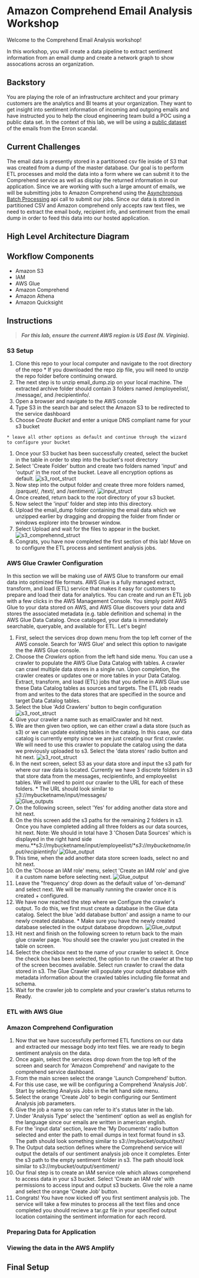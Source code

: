 # Amazon Comprehend Email Analysis Workshop
Welcome to the Comprehend Email Analysis workshop!

In this workshop, you will create a data pipeline to extract sentiment information from an email dump and create a network graph to show assocations across an organization.

## Backstory
You are playing the role of an infrastructure architect and your primary customers are the analytics and BI teams at your organization. They want to get insight into sentiment information of incoming and outgoing emails and have instructed you to help the cloud engineering team build a POC using a public data set. In the context of this lab, we will be using a [public dataset](http://www.ahschulz.de/enron-email-data/) of the emails from the Enron scandal.

## Current Challenges
The email data is presently stored in a partitioned csv file inside of S3 that was created from a dump of the master database. Our goal is to perform ETL processes and mold the data into a form where we can submit it to the Comprehend service as well as display the returned information in our application. Since we are working with such a large amount of emails, we will be submitting jobs to Amazon Comprehend using the [Asynchronous Batch Processing](https://docs.aws.amazon.com/comprehend/latest/dg/how-async.html) api call to submit our jobs. Since our data is stored in partitioned CSV and Amazon comprehend only accepts raw text files, we need to extract the email body, recipient info, and sentiment from the email dump in order to feed this data into our hosted application.

## High Level Architecture Diagram

## Workflow Components
  * Amazon S3
  * IAM 
  * AWS Glue
  * Amazon Comprehend
  * Amazon Athena
  * Amazon Quicksight

## Instructions
> ***For this lab, ensure the current AWS region is US East (N. Virginia).***

### S3 Setup
  1. Clone this repo to your local computer and navigate to the root directory of the repo
    * If you downloaded the repo zip file, you will need to unzip the repo folder before continuing onward.
  1. The next step is to unzip email_dump.zip on your local machine. The extracted archive folder should contain 3 folders named /employeelist/, /message/, and /recipientinfo/.
  1. Open a browser and navigate to the AWS console
  1. Type S3 in the search bar and select the Amazon S3 to be redirected to the service dashboard
  1. Choose *Create Bucket* and enter a unique DNS compliant name for your s3 bucket
  
    * leave all other options as default and continue through the wizard to configure your bucket
    
  1. Once your S3 bucket has been successfully created, select the bucket in the table in order to step into the bucket's root directory
  1. Select 'Create Folder' button and create two folders named 'input' and 'output' in the root of the bucket. Leave all encryption options as default.
  ![s3_root_struct](./images/S3_Root_Structure.png)
  1. Now step into the output folder and create three more folders named, /parquet/, /text/, and /sentiment/.
  ![input_struct](./images/S3_Output_Structure.png)
  1. Once created, return back to the root directory of your s3 bucket.
  1. Now select the 'input' folder and step into this directory. 
  1. Upload the email_dump folder containing the email data which we unzipped earlier by dragging and dropping the folder from finder or windows explorer into the browser window.
  1. Select Upload and wait for the files to appear in the bucket.
  ![s3_comprehennd_struct](./images/S3_Comprehend_Input.png)
  1. Congrats, you have now completed the first section of this lab! Move on to configure the ETL process and sentiment analysis jobs.

### AWS Glue Crawler Configuration
In this section we will be making use of AWS Glue to transform our email data into optimized file formats. AWS Glue is a fully managed extract, transform, and load (ETL) service that makes it easy for customers to prepare and load their data for analytics. You can create and run an ETL job with a few clicks in the AWS Management Console. You simply point AWS Glue to your data stored on AWS, and AWS Glue discovers your data and stores the associated metadata (e.g. table definition and schema) in the AWS Glue Data Catalog. Once cataloged, your data is immediately searchable, queryable, and available for ETL. Let's begin!
  1. First, select the services drop down menu from the top left corner of the AWS console. Search for 'AWS Glue' and select this option to navigate the the AWS Glue console.
  1. Choose the *Crawlers* option from the left hand side menu. You can use a crawler to populate the AWS Glue Data Catalog with tables. A crawler can crawl multiple data stores in a single run. Upon completion, the crawler creates or updates one or more tables in your Data Catalog. Extract, transform, and load (ETL) jobs that you define in AWS Glue use these Data Catalog tables as sources and targets. The ETL job reads from and writes to the data stores that are specified in the source and target Data Catalog tables.
  1. Select the blue 'Add Crawlers' button to begin configuration
  ![s3_root_struct](./images/Glue_Add_Crawler.png)
  1. Give your crawler a name such as emailCrawler and hit next.
  1. We are then given two option, we can either crawl a data store (such as s3) or we can update existing tables in the catalog. In this case, our data catalog is currently empty since we are just creating our first crawler. We will need to use this crawler to populate the catalog using the data we previously uploaded to s3. Select the 'data stores' radio button and hit next.
    ![s3_root_struct](./images/Glue_Source_Type.png)
  1. In the next screen, select S3 as your data store and input the s3 path for where our raw data is located. Currently we have 3 discrete folders in s3 that store data from the messages, recipientinfo, and employeelist tables. We will need to point our crawler to the URL for each of these folders. 
    * The URL should look similar to s3://mybucketname/input/messages/  
    ![Glue_outputs](./images/Glue_Add_Data.png)
  1. On the following screen, select 'Yes' for adding another data store and hit next. 
  1. On the this screen add the s3 paths for the remaining 2 folders in s3. Once you have completed adding all three folders as our data sources, hit next. Note: We should in total have 3 'Chosen Data Sources' which is displayed in the right hand side menu.**s3://mybucketname/input/employeelist/**s3://mybucketname/input/recipientinfo/*
  ![Glue_output](./images/Glue_three_stores.png)
  1. This time, when the add another data store screen loads, select no and hit next.
  1. On the 'Choose an IAM role' menu, select 'Create an IAM role' and give it a custom name before selecting next.
  ![Glue_output](./images/Glue_IAM_Role.png)
  1. Leave the "frequency' drop down as the default value of 'on-demand' and select next. We will be manually running the crawler once it is created + configured. 
  1. We have now reached the step where we Configure the crawler's output. To do this, we first must create a database in the Glue data catalog. Select the blue 'add database button' and assign a name to our newly created database.
    * Make sure you have the newly created database selected in the output database dropdown.
    ![Glue_output](./images/Glue_Crawler_Output.png)
  1. Hit next and finish on the following screen to return back to the main glue crawler page. You should see the crawler you just created in the table on screen. 
  1. Select the checkbox next to the name of your crawler to select it. Once the check box has been selected, the option to run the crawler at the top of the screen becomes available. Select run crawler to crawl the data stored in s3. The Glue Crawler will populate your output database with metadata information about the crawled tables including file format and schema.
  1. Wait for the crawler job to complete and your crawler's status returns to Ready.
  
### ETL with AWS Glue 

### Amazon Comprehend Configuration
  1. Now that we have successfully performed ETL functions on our data and extracted our message body into text files. we are ready to begin sentiment analysis on the data.
  1. Once again, select the services drop down from the top left of the screen and search for 'Amazon Comprehend' and navigate to the comprehend service dashboard.
  1. From the main screen select the orange 'Launch Comprehend' button.
  1. For this use case, we will be configuring a Comprehend 'Analysis Job'. Start by selecting Analysis Jobs in the left hand side menu.
  1. Select the orange 'Create Job' to begin configuring our Sentiment Analysis job parameters.
  1. Give the job a name so you can refer to it's status later in the lab.
  1. Under 'Analysis Type' select the 'sentiment' option as well as english for the language since our emails are written in american english.
  1. For the 'input data' section, leave the 'My Documents' radio button selected and enter the path to email dumps in text format found in s3. The path should look something similar to s3://mybucket/output/text/
  1. The Output data section defines where the Comprehend service will output the details of our sentiment analysis job once it completes. Enter the s3 path to the empty sentiment folder in s3. The path should look similar to s3://mybucket/output/sentiment/
  1. Our final step is to create an IAM service role which allows comprehend to access data in your s3 bucket. Select 'Create an IAM role' with permissions to access input and output s3 buckets. Give the role a name and select the orange 'Create Job' button.
  1. Congrats! You have now kicked off you first sentiment analysis job. The service will take a few minutes to process all the text files and once completed you should recieve a tar.gz file in your specified output location containing the sentiment information for each record.
### Preparing Data for Application

### Viewing the data in the AWS Amplify
  



## Final Setup

